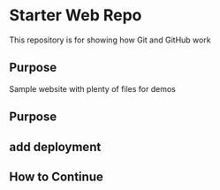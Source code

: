 # Starter Web Repo

This repository is for showing how Git and GitHub work

## Purpose

Sample website with plenty of files for demos

## Purpose

## add deployment

## How to Continue